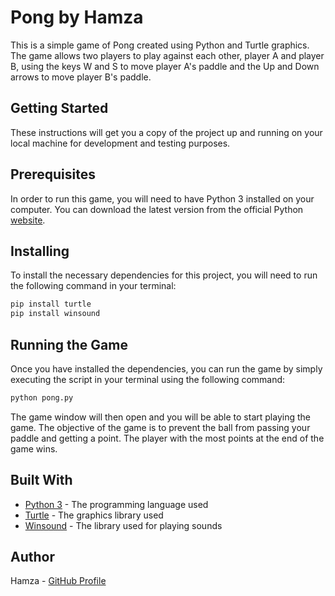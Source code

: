 # Pong by Hamza
This is a simple game of Pong created using Python and Turtle graphics. The game allows two players to play against each other, player A and player B, using the keys W and S to move player A's paddle and the Up and Down arrows to move player B's paddle.

## Getting Started
These instructions will get you a copy of the project up and running on your local machine for development and testing purposes.

## Prerequisites
In order to run this game, you will need to have Python 3 installed on your computer. You can download the latest version from the official Python [website](https://www.python.org/downloads/).

## Installing
To install the necessary dependencies for this project, you will need to run the following command in your terminal:

```bash
pip install turtle
pip install winsound
```

## Running the Game
Once you have installed the dependencies, you can run the game by simply executing the script in your terminal using the following command:

```bash
python pong.py
```

The game window will then open and you will be able to start playing the game. The objective of the game is to prevent the ball from passing your paddle and getting a point. The player with the most points at the end of the game wins.

## Built With
- [Python 3](https://www.python.org/downloads/) - The programming language used
- [Turtle](https://docs.python.org/3/library/turtle.html) - The graphics library used
- [Winsound](https://docs.python.org/3/library/winsound.html) - The library used for playing sounds

## Author
Hamza - [GitHub Profile](https://github.com/hamzahoda)
